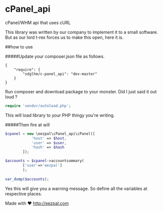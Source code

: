 # cPanel_api
cPanel/WHM api that uses cURL

This library was written by our company to implement it to a small software. But as our lord t-rex forces us to make this open, here it is.

##how to use

#####Update your composer.json file as follows.
```
{
    "require": {
        "sdglhm/c-panel_api": "dev-master"
    }
}
```

Run composer and download package to your monster. Did I just said it out loud ?

```php
require 'vendor/autoload.php';
```

This will load library to your PHP thingy you're writing.

#####Then fire at will

```php
$cpanel = new \eezpal\cPanel_api\cPanel([
			'host' => $host,
			'user' => $user,
			'hash' => $hash
		]);

$accounts = $cpanel->accountsummary(
	 	['user'=>'eezpal']
	 	); 
	 	
var_dump($accounts);
```

Yes this will give you a warning message. So define all the variables at respective places.

Made with ♥ http://eezpal.com
